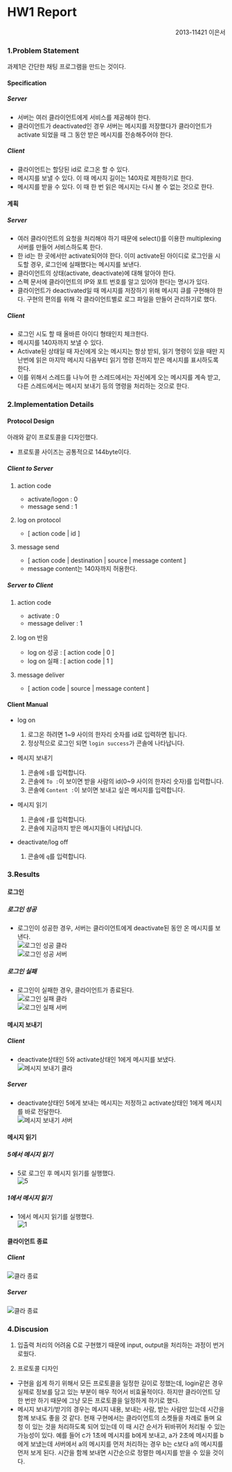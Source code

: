 HW1 Report
====
<p align=right>2013-11421 이은서</p>

### 1.Problem Statement
과제1은 간단한 채팅 프로그램을 만드는 것이다.

#### Specification
##### Server
- 서버는 여러 클라이언트에게 서비스를 제공해야 한다.
- 클라이언트가 deactivated인 경우 서버는 메시지를 저장했다가 클라이언트가
    activate 되었을 때 그 동안 받은 메시지를 전송해주어야 한다.

##### Client
- 클라이언트는 할당된 id로 로그온 할 수 있다.
- 메시지를 보낼 수 있다. 이 때 메시지 길이는 140자로 제한하기로 한다.
- 메시지를 받을 수 있다. 이 때 한 번 읽은 메시지는 다시 볼 수 없는 것으로 한다.

#### 계획
##### Server
- 여러 클라이언트의 요청을 처리해야 하기 때문에 select()를 이용한
    multiplexing 서버를 만들어 서비스하도록 한다.
- 한 id는 한 곳에서만 activate되어야 한다. 이미 activate된 아이디로 로그인을
    시도할 경우, 로그인에 실패했다는 메시지를 보낸다.
- 클라이언트의 상태(activate, deactivate)에 대해 알아야 한다.
- 스펙 문서에 클라이언트의  IP와 포트 번호를 알고 있어야 한다는 명시가 있다.
- 클라이언트가 deactivated일 때 메시지를 저장하기 위해 메시지 큐를 구현해야
    한다. 구현의 편의를 위해 각 클라이언트별로 로그 파일을 만들어 관리하기로
    했다.

##### Client
- 로그인 시도 할 때 올바른 아이디 형태인지 체크한다.
- 메시지를 140자까지 보낼 수 있다.
- Activate된 상태일 때 자신에게 오는 메시지는 항상 받되, 읽기 명령이 있을 때만
    지난번에 읽은 마지막 메시지 다음부터 읽기 명령 전까지 받은 메시지를
    표시하도록 한다.
- 이를 위해서 스레드를 나누어 한 스레드에서는 자신에게 오는 메시지를 계속 받고,
    다른 스레드에서는 메시지 보내기 등의 명령을 처리하는 것으로 한다.

### 2.Implementation Details
#### Protocol Design
아래와 같이 프로토콜을 디자인했다.
- 프로토콜 사이즈는 공통적으로 144byte이다.

##### Client to Server
1. action code
    - activate/logon : 0
    - message send : 1

2. log on protocol
    - [ action code | id ]

3. message send
    - [ action code | destination | source | message content ]
    - message content는 140자까지 허용한다.

##### Server to Client
1. action code
    - activate : 0
    - message deliver : 1

2. log on 반응
    - log on 성공 : [ action code | 0 ]
    - log on 실패 : [ action code | 1 ]

3. message deliver
    - [ action code | source | message content ]

#### Client Manual
- log on
    1. 로그온 하려면 1~9 사이의 한자리 숫자를 id로 입력하면 됩니다.
    1. 정상적으로 로그인 되면 `login success`가 콘솔에 나타납니다.

- 메시지 보내기
    1. 콘솔에 `s`를 입력합니다.
    1. 콘솔에 `To :`이 보이면 받을 사람의 id(0~9 사이의 한자리 숫자)를 입력합니다.
    1. 콘솔에 `Content :`이 보이면 보내고 싶은 메시지를 입력합니다.

- 메시지 읽기
    1. 콘솔에 `r`를 입력합니다.
    1. 콘솔에 지금까지 받은 메시지들이 나타납니다.

- deactivate/log off
    1. 콘솔에 `q`를 입력합니다.

### 3.Results
#### 로그인
##### 로그인 성공
- 로그인이 성공한 경우, 서버는 클라이언트에게 deactivate된 동안 온 메시지를
보낸다.<br>
![로그인 성공 클라](login1.png)<br>
![로그인 성공 서버](login2.png)

##### 로그인 실패
- 로그인이 실패한 경우, 클라이언트가 종료된다.<br>
![로그인 실패 클라](login3.png)<br>
![로그인 실패 서버](login4.png)

#### 메시지 보내기
##### Client
- deactivate상태인 5와 activate상태인 1에게 메시지를 보냈다.<br>
![메시지 보내기 클라](send1.png)

##### Server
- deactivate상태인 5에게 보내는 메시지는 저정하고 activate상태인 1에게 메시지를
    바로 전달한다.<br>
![메시지 보내기 서버](send2.png)


#### 메시지 읽기
##### 5에서 메시지 읽기
- 5로 로그인 후 메시지 읽기를 실행했다.<br>
![5](read5.png)

##### 1에서 메시지 읽기
- 1에서 메시지 읽기를 실행했다.<br>
![1](read1.png)

#### 클라이언트 종료
##### Client
![클라 종료](quit1.png)

##### Server
![클라 종료](quit2.png)

### 4.Discusion
1. 입출력 처리의 어려움
C로 구현했기 때문에 input, output을 처리하는 과정이 번거로웠다.

2. 프로토콜 디자인
- 구현을 쉽게 하기 위해서 모든 프로토콜을 일정한 길이로 정했는데, login같은 경우
실제로 정보를 담고 있는 부분이 매우 적어서 비효율적이다. 하지만 클라이언트 당 한
번만 하기 때문에 그냥 모든 프로토콜을 일정하게 하기로 했다.
- 메시지 보내기/받기의 경우는 메시지 내용, 보내는 사람, 받는 사람만 있는데 시간을
함께 보내도 좋을 것 같다. 현재 구현에서는 클라이언트의 소켓들을 차례로 돌며 요청
이 있는 것을 처리하도록 되어 있는데 이 때 시간 순서가 뒤바뀌어 처리될 수 있는
가능성이 있다. 예를 들어 c가 1초에 메시지를 b에게 보내고, a가 2초에 메시지를
b에게 보냈는데 서버에서 a의 메시지를 먼저 처리하는 경우 b는 c보다 a의 메시지를
먼저 보게 된다. 시간을 함께 보내면 시간순으로 정렬한 메시지를 받을 수 있을
것이다.


